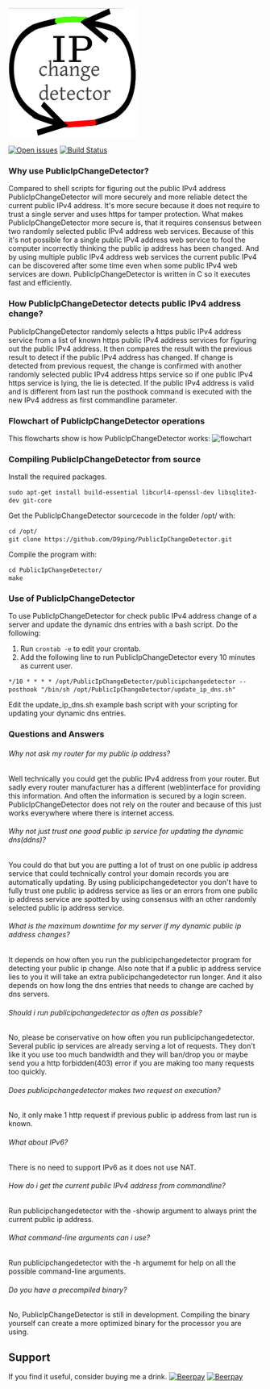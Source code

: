 ![PublicIpChangeDetector logo](docs/logo.png?raw=true "PublicIpChangeDetector")

[<img src="https://img.shields.io/github/issues/D9ping/PublicIpChangeDetector.svg?style=flat-square" alt="Open issues" />](https://github.com/D9ping/PublicIpChangeDetector/issues) 
[![Build Status](https://travis-ci.org/D9ping/PublicIpChangeDetector.svg?branch=master)](https://travis-ci.org/D9ping/PublicIpChangeDetector)
### Why use PublicIpChangeDetector?
Compared to shell scripts for figuring out the public IPv4 address PublicIpChangeDetector will more 
securely and more reliable detect the current public IPv4 address.
It's more secure because it does not require to trust a single server and uses https for tamper protection.
What makes PublicIpChangeDetector more secure is, that it requires consensus between two randomly selected public IPv4 address web services.
Because of this it's not possible for a single public IPv4 address web service to fool the computer
 incorrectly thinking the public ip address has been changed.
And by using multiple public IPv4 address web services the current public IPv4 can be discovered after some time
 even when some public IPv4 web services are down.
PublicIpChangeDetector is written in C so it executes fast and efficiently.
 
### How PublicIpChangeDetector detects public IPv4 address change?
PublicIpChangeDetector randomly selects a https public IPv4 address service from a list 
of known https public IPv4 address services for figuring out the public IPv4 address. 
It then compares the result with the previous result to detect if the public IPv4 address has changed. 
If change is detected from previous request, the change is confirmed with another randomly
 selected public IPv4 address https service so if one public IPv4 https service is lying, the lie is detected.
If the public IPv4 address is valid and is different from last run the posthook command is executed
 with the new IPv4 address as first commandline parameter.

### Flowchart of PublicIpChangeDetector operations ###
This flowcharts show is how PublicIpChangeDetector works:
![flowchart](https://raw.githubusercontent.com/D9ping/PublicIpChangeDetector/master/docs/PublicIpChangeDetector_flowchart_v2.png?raw=true)


### Compiling PublicIpChangeDetector from source
Install the required packages.
```
sudo apt-get install build-essential libcurl4-openssl-dev libsqlite3-dev git-core
```
 Get the PublicIpChangeDetector sourcecode in the folder /opt/ with:
```
cd /opt/
git clone https://github.com/D9ping/PublicIpChangeDetector.git
```
Compile the program with: 
```
cd PublicIpChangeDetector/
make
```

### Use of PublicIpChangeDetector
To use PublicIpChangeDetector for check public IPv4 address change of a server and update the
dynamic dns entries with a bash script. Do the following:

1. Run ```crontab -e``` to edit your crontab. 
2. Add the following line to run PublicIpChangeDetector every 10 minutes as current user.
```
*/10 * * * * /opt/PublicIpChangeDetector/publicipchangedetector --posthook "/bin/sh /opt/PublicIpChangeDetector/update_ip_dns.sh"
``` 
Edit the update_ip_dns.sh example bash script with your scripting for updating your dynamic dns entries.


### Questions and Answers

###### Why not ask my router for my public ip address?
Well technically you could get the public IPv4 address from your router.
But sadly every router manufacturer has a different (web)interface for providing this information.
And often the information is secured by a login screen. 
PublicIpChangeDetector does not rely on the router and because of this just works everywhere where there is internet access.

###### Why not just trust one good public ip service for updating the dynamic dns(ddns)?
You could do that but you are putting a lot of trust on one public ip address service 
 that could technically control your domain records you are automatically updating.
 By using publicipchangedetector you don't have to fully trust one public ip address service as lies
 or an errors from one public ip address service are spotted by using consensus with
 an other randomly selected public ip address service.

###### What is the maximum downtime for my server if my dynamic public ip address changes?
It depends on how often you run the publicipchangedetector program for detecting your public ip change.
Also note that if a public ip address service lies to you it will take an extra publicipchangedetector run longer.
And it also depends on how long the dns entries that needs to change are cached by dns servers.

###### Should i run publicipchangedetector as often as possible?
No, please be conservative on how often you run publicipchangedetector. Several public ip services are already serving a lot of requests.
They don't like it you use too much bandwidth and they will ban/drop you or maybe send you 
a http forbidden(403) error if you are making too many requests too quickly.

###### Does publicipchangedetector makes two request on execution? 
No, it only make 1 http request if previous public ip address from last run is known.

###### What about IPv6?
There is no need to support IPv6 as it does not use NAT.

###### How do i get the current public IPv4 address from commandline?
Run publicipchangedetector with the -showip argument to always print the current public ip address.

###### What command-line arguments can i use?
Run publicipchangedetector with the -h argumemt for help on all the possible command-line arguments.

###### Do you have a precompiled binary?
No, PublicIpChangeDetector is still in development. 
Compiling the binary yourself can create a more optimized binary for the processor you are using.



## Support 
If you find it useful, consider buying me a drink.
[![Beerpay](https://beerpay.io/D9ping/PublicIpChangeDetector/badge.svg?style=beer-square)](https://beerpay.io/D9ping/PublicIpChangeDetector)  [![Beerpay](https://beerpay.io/D9ping/PublicIpChangeDetector/make-wish.svg?style=flat-square)](https://beerpay.io/D9ping/PublicIpChangeDetector?focus=wish)
